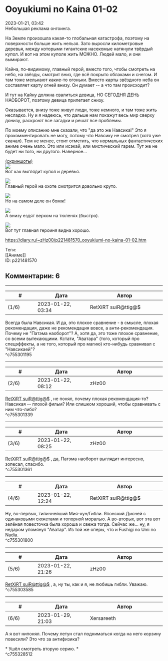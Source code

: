 Ooyukiumi no Kaina 01-02
========================

  
2023-01-21, 03:42  
 Небольшая реклама онгоинга.   
   
 На Земле произошла какая-то глобальная катастрофа, поэтому на поверхности больше жить нельзя. Зато выросли километровые деревья, между которыми гигантские насекомые натянули твёрдый купол. И вот на этом куполе жить МОЖНО. Людей мало, и они вымирают.   
   
 Кайна, по-видимому, главный герой, вместо того, чтобы смотреть на небо, на звёзды, смотрит вниз, где всё покрыто облаками и снегом. И там тоже мелькают какие-то огоньки. Вместо карты звёздного неба он составляет карту огней внизу. Он думает -- а что там происходит?   
   
 И тут на Кайну должна свалиться девица, НО СЕГОДНЯ ДЕНЬ НАОБОРОТ, поэтому девица прилетает снизу.   
   
 Оказывается, внизу тоже живут люди, тоже немного, и там тоже жить несладко. Ну и я надеюсь, что дальше нам покажут весь мир сверху донизу, раскроют все загадки и решат все проблемы.   
   
 По моему описанию мне сказали, что "да это же Навсика!" Это я прокомментировать не могу, потому что Навсику не смотрел (хотя уже скачал). Тем не менее, стоит отметить, что нормальных фантастических аниме очень мало. Это или исэкай, или мистический гарем. Тут же не будет ни того, ни другого. Наверное...   
   
  [(скриншоты)](https://zHz00.diary.ru/p221481570.htm?index=1#linkmore221481570m1)      
   [![](https://i.yapx.ru/VXVr8l.jpg)](https://yapx.ru/image/VXVr8)    
 Вот как выглядит купол и деревья.   
   
  [![](https://i.yapx.ru/VXVr9l.jpg)](https://yapx.ru/image/VXVr9)    
 Главный герой на охоте смотрится довольно круто.   
   
  [![](https://i.yapx.ru/VXVuAl.jpg)](https://yapx.ru/image/VXVuA)    
 Но на самом деле он бомж!   
   
  [![](https://i.yapx.ru/VXVuBl.jpg)](https://yapx.ru/image/VXVuB)    
 А внизу ездят верхом на тюленях (быстро).   
   
  [![](https://i.yapx.ru/VXVuCl.jpg)](https://yapx.ru/image/VXVuC)    
 Вот тут главная героиня видна хорошо.   
    
     
  
<https://diary.ru/~zHz00/p221481570_ooyukiumi-no-kaina-01-02.htm>  
  
Теги:  
[[Аниме]]  
ID: p221481570  


Комментарии: 6
--------------

  


---



|         #         |              Дата              |                     Автор                     |           ID           |
| --- | --- | --- | --- |
| (1/6) | 2023-01-22, 03:34 | RetXiRT suiR@ttig@$ | c755301195 |

  
 Всегда была Навсикая. И да, это плохое сравнение - в смысле, плохая рекомендация, даже не рекомендация вовсе, а анти-рекомендация. Почему не "Патэма наоборот"? А, хотя да, это тоже плохое сравнение, со всеми вытекающими. Кстати, "Аватара" (того, который про спецэффекты, а не того, который про магию) кто-нибудь сравнивал с "Навсикаей"?   
 ^c755301195

---



|         #         |              Дата              |                     Автор                     |           ID           |
| --- | --- | --- | --- |
| (2/6) | 2023-01-22, 08:12 | zHz00 | c755301339 |

  
  [RetXiRT suiR@ttig@$](https://Hellspawn.diary.ru "Atomicautionuclear")  , не понял, почему плохая рекомендация-то? Навсикая -- плохой фильм? Или слишком хороший, чтобы сравнивать с ним что-либо?   
 ^c755301339

---



|         #         |              Дата              |                     Автор                     |           ID           |
| --- | --- | --- | --- |
| (3/6) | 2023-01-22, 08:25 | zHz00 | c755301361 |

  
  [RetXiRT suiR@ttig@$](https://Hellspawn.diary.ru "Atomicautionuclear")  , да, Патэма наоборот выглядит интересно, зопесал, спасибо.   
 ^c755301361

---



|         #         |              Дата              |                     Автор                     |           ID           |
| --- | --- | --- | --- |
| (4/6) | 2023-01-22, 12:24 | RetXiRT suiR@ttig@$ | c755301800 |

  
 Ну, во-первых, типичнейший Мия-кун/Гибли. Японский Дисней с одинаковыми сюжетами и топорной моралью. А во-вторых, вот эта вот зелёная повесточка была хороша и свежа тогда. Сейчас же... ну, я недаром упомянул "Аватар". Из той же оперы, что и Fushigi no Umi no Nadia.   
 ^c755301800

---



|         #         |              Дата              |                     Автор                     |           ID           |
| --- | --- | --- | --- |
| (5/6) | 2023-01-22, 21:26 | zHz00 | c755303585 |

  
  [RetXiRT suiR@ttig@$](https://Hellspawn.diary.ru "Atomicautionuclear")  , а, ну ты, как и я, не любишь гибли. Уважаю.   
 ^c755303585

---



|         #         |              Дата              |                     Автор                     |           ID           |
| --- | --- | --- | --- |
| (6/6) | 2023-01-29, 21:03 | Xersareeth | c755328512 |

  
 А я вот нипонял. Почему летун стал подниматься когда на него корзину повесили? Это что за антифизика?   
   
 \* Ушёл смотреть вторую серию. \*   
 ^c755328512